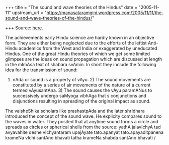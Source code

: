 +++
title = "The sound and wave theories of the Hindus"
date = "2005-11-11"
upstream_url = "https://manasataramgini.wordpress.com/2005/11/11/the-sound-and-wave-theories-of-the-hindus/"

+++
Source: [here](https://manasataramgini.wordpress.com/2005/11/11/the-sound-and-wave-theories-of-the-hindus/).

The achievements early Hindu science are hardly known in an objective
form. They are either being neglected due to the efforts of the leftist
Anti-Hindu academics from the West and India or exaggerated by
uneducated Hindus. One of the great Hindu theories of which we get some
limited glimpses are the ideas on sound propagation which are discussed
at length in the mImAsa text of shabara svAmin. In short they include
the following idea for the transmission of sound:  
1) nAda or sound is a property of vAyu. 2) The sound movements are
constituted by a series of air movements of the nature of a current
termed vAyusantAna. 3) The sound causes the vAyu paramANus to
successively undergo saMyoga vibhAga that s conjunctions and
disjunctions resulting in spreading of the original impact as sound.

The vaisheShika scholars like prashastpAda and the later shrIdhara
introduced the concept of the sound wave. He explicity compares sound to
the waves in water. They posited that at anytime sound forms a circle
and spreads as circles or spherical shells from the source: yathA
jalavIchyA tad avyavahite deshe vIchyantaram upajAyate tato.apanyat
tato.apayaditpanena krameNa vIchi santAno bhavati tatha krameNa shabda
santAno bhavati /

